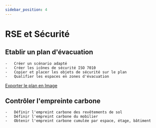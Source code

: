 ```yaml
---
sidebar_position: 4
---
```


# RSE et Sécurité

## Etablir un plan d'évacuation

    -   Créer un scénario adapté
    -   Créer les icônes de sécurité ISO 7010
    -   Copier et placer les objets de sécurité sur le plan
    -   Qualifier les espaces en zones d'évacuation

[Exporter le plan en Image](https://help.surfy.pro/docs/courses/views/planexport#exporter-les-plans-2d-en-image)

## Contrôler l'empreinte carbone

    -   Définir l'empreint carbone des revêtements de sol
    -   Définir l'empreint carbone du mobilier
    -   Obtenir l'empreint carbone cumulée par espace, étage, bâtiment

